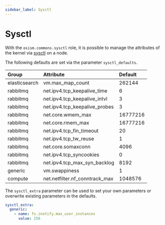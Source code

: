 ```yaml
---
sidebar_label: Sysctl
---
```


# Sysctl

With the `osism.commons.sysctl` role, it is possible to manage the attributes of the kernel
via [sysctl](https://en.wikipedia.org/wiki/Sysctl) on a node.

The following defaults are set via the parameter `sysctl_defaults`.

| Group              | Attribute                          | Default     |
|:-------------------|:-----------------------------------|:------------|
| elasticsearch      | vm.max_map_count                   | 262144      |
| rabbitmq           | net.ipv4.tcp_keepalive_time        | 6           |
| rabbitmq           | net.ipv4.tcp_keepalive_intvl       | 3           |
| rabbitmq           | net.ipv4.tcp_keepalive_probes      | 3           |
| rabbitmq           | net.core.wmem_max                  | 16777216    |
| rabbitmq           | net.core.rmem_max                  | 16777216    |
| rabbitmq           | net.ipv4.tcp_fin_timeout           | 20          |
| rabbitmq           | net.ipv4.tcp_tw_reuse              | 1           |
| rabbitmq           | net.core.somaxconn                 | 4096        |
| rabbitmq           | net.ipv4.tcp_syncookies            | 0           |
| rabbitmq           | net.ipv4.tcp_max_syn_backlog       | 8192        |
| generic            | vm.swappiness                      | 1           |
| compute            | net.netfilter.nf_conntrack_max     | 1048576     |

The `sysctl_extra` parameter can be used to set your own parameters or overwrite existing
parameters in the defaults.

```yaml title="Set attribute fs.inotify.max_user_instances to 256 for all nodes in group generic"
sysctl_extra:
  generic:
    - name: fs.inotify.max_user_instances
      value: 256
```

